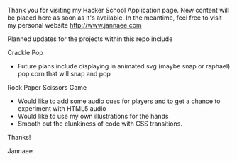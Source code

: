 Thank you for visiting my Hacker School Application page. New content will be placed here as soon as it's available. In the meantime, feel free to visit my personal website http://www.jannaee.com

Planned updates for the projects within this repo include

Crackle Pop 
- Future plans include displaying in animated svg (maybe snap or raphael) pop corn that will snap and pop

Rock Paper Scissors Game
- Would like to add some audio cues for players and to get a chance to experiment with HTML5 audio
- Would like to use my own illustrations for the hands
- Smooth out the clunkiness of code with CSS transitions.

Thanks!

Jannaee

